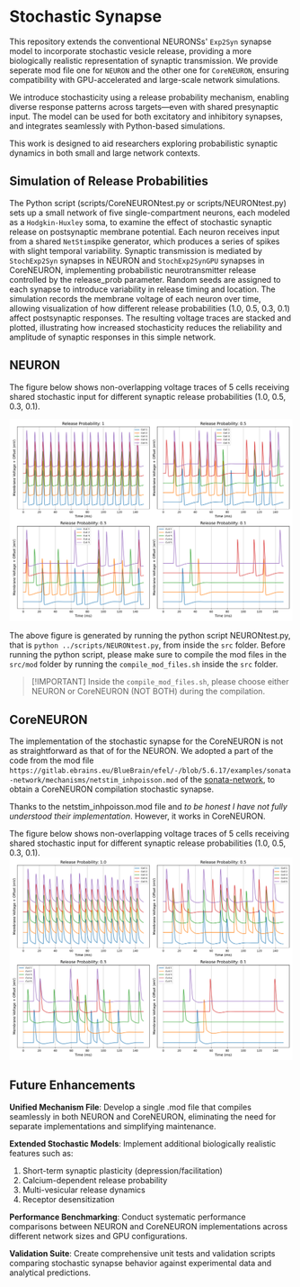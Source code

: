 # Stochastic Synapse

This repository extends the conventional  NEURONSs' `Exp2Syn` synapse model to incorporate stochastic vesicle release, providing a more biologically realistic representation of synaptic transmission. We provide seperate mod file one for  `NEURON` and the other one for `CoreNEURON`, ensuring compatibility with GPU-accelerated and large-scale network simulations.

We introduce stochasticity using a release probability mechanism, enabling diverse response patterns across targets—even with shared presynaptic input. The model can be used for both excitatory and inhibitory synapses, and integrates seamlessly with Python-based simulations.

This work is designed to aid researchers exploring probabilistic synaptic dynamics in both small and large network contexts.


## Simulation of Release Probabilities

The Python script (scripts/CoreNEURONtest.py or scripts/NEURONtest.py) sets up a small network of five single-compartment neurons, each modeled as a `Hodgkin-Huxley` soma, to examine the effect of stochastic synaptic release on postsynaptic membrane potential. Each neuron receives input from a shared `NetStim`spike generator, which produces a series of spikes with slight temporal variability. Synaptic transmission is mediated by `StochExp2Syn` synapses in NEURON and `StochExp2SynGPU` synapses in CoreNEURON, implementing probabilistic neurotransmitter release controlled by the release_prob parameter. Random seeds are assigned to each synapse to introduce variability in release timing and location. The simulation records the membrane voltage of each neuron over time, allowing visualization of how different release probabilities (1.0, 0.5, 0.3, 0.1) affect postsynaptic responses. The resulting voltage traces are stacked and plotted, illustrating how increased stochasticity reduces the reliability and amplitude of synaptic responses in this simple network.  

## NEURON

The figure below shows non-overlapping voltage traces of 5 cells receiving shared stochastic input for different synaptic release probabilities (1.0, 0.5, 0.3, 0.1). 

![Release Probability Traces](figs/NEURONtest.png)

The above figure is generated by running the python script NEURONtest.py, that is `python ../scripts/NEURONtest.py`, from inside the `src` folder. Before running the python script, please make sure to compile the mod files in the `src/mod` folder by running the `compile_mod_files.sh` inside the `src` folder. 


> [!IMPORTANT]  Inside the `compile_mod_files.sh`, please choose either NEURON or CoreNEURON (NOT BOTH) during the compilation. 
 
## CoreNEURON

The implementation of the stochastic synapse for the CoreNEURON is not as straightforward as that of for the NEURON. We adopted a part of the code from the mod file `https://gitlab.ebrains.eu/BlueBrain/efel/-/blob/5.6.17/examples/sonata-network/mechanisms/netstim_inhpoisson.mod` of the [sonata-network](https://gitlab.ebrains.eu/BlueBrain/efel/-/tree/5.6.17/examples/sonata-network), to obtain a CoreNEURON compilation stochastic synapse. 

Thanks to the netstim_inhpoisson.mod file and *to be honest I have not fully understood their implementation*. However, it works in CoreNEURON.

The figure below shows non-overlapping voltage traces of 5 cells receiving shared stochastic input for different synaptic release probabilities (1.0, 0.5, 0.3, 0.1).
![Release Probability Traces](figs/CoreNEURONtest.png)  

 

## Future Enhancements 

**Unified Mechanism File**: Develop a single .mod file that compiles seamlessly in both NEURON and CoreNEURON, eliminating the need for separate implementations and simplifying maintenance.

**Extended Stochastic Models**: Implement additional biologically realistic features such as:

1. Short-term synaptic plasticity (depression/facilitation)
2. Calcium-dependent release probability
3. Multi-vesicular release dynamics
4. Receptor desensitization


**Performance Benchmarking**: Conduct systematic performance comparisons between NEURON and CoreNEURON implementations across different network sizes and GPU configurations.

**Validation Suite**: Create comprehensive unit tests and validation scripts comparing stochastic synapse behavior against experimental data and analytical predictions. 
